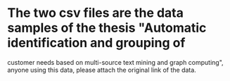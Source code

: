# The two csv files are the data samples of the thesis "Automatic identification and grouping of
customer needs based on multi-source text mining and graph computing", anyone using this data, please attach the original link of the data.

